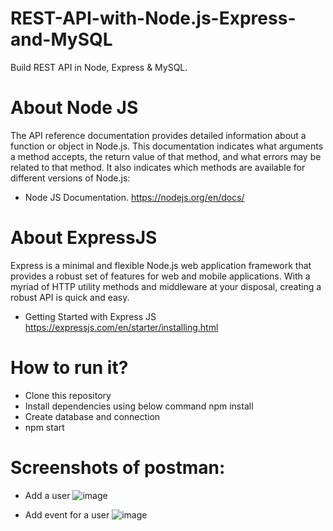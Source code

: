 # REST-API-with-Node.js-Express-and-MySQL
Build REST API in Node, Express &amp; MySQL.
# About Node JS
The API reference documentation provides detailed information about a function or object in Node.js. This documentation indicates what arguments a method accepts, the return value of that method, and what errors may be related to that method. It also indicates which methods are available for different versions of Node.js:

- Node JS Documentation. https://nodejs.org/en/docs/

# About ExpressJS
Express is a minimal and flexible Node.js web application framework that provides a robust set of features for web and mobile applications. With a myriad of HTTP utility methods and middleware at your disposal, creating a robust API is quick and easy.

- Getting Started with Express JS https://expressjs.com/en/starter/installing.html

# How to run it?
- Clone this repository
- Install dependencies using below command npm install
- Create database and connection
- npm start

# Screenshots of postman:
- Add a user
![image](https://user-images.githubusercontent.com/60312215/135852813-ae64b12f-ad4e-4160-b62e-ace1b923222c.png)

- Add event for a user
![image](https://user-images.githubusercontent.com/60312215/135852918-8a8745be-a799-4048-bf91-d8b4f7a07915.png)
